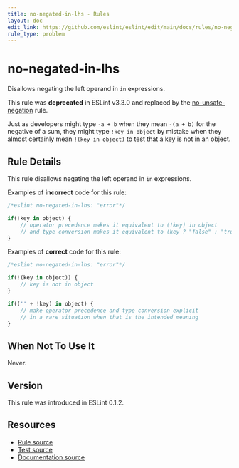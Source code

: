 ```yaml
---
title: no-negated-in-lhs - Rules
layout: doc
edit_link: https://github.com/eslint/eslint/edit/main/docs/rules/no-negated-in-lhs.md
rule_type: problem
---
```

<!-- Note: No pull requests accepted for this file. See README.md in the root directory for details. -->

# no-negated-in-lhs

Disallows negating the left operand in `in` expressions.

This rule was **deprecated** in ESLint v3.3.0 and replaced by the [no-unsafe-negation](no-unsafe-negation) rule.

Just as developers might type `-a + b` when they mean `-(a + b)` for the negative of a sum, they might type `!key in object` by mistake when they almost certainly mean `!(key in object)` to test that a key is not in an object.

## Rule Details

This rule disallows negating the left operand in `in` expressions.

Examples of **incorrect** code for this rule:

```js
/*eslint no-negated-in-lhs: "error"*/

if(!key in object) {
    // operator precedence makes it equivalent to (!key) in object
    // and type conversion makes it equivalent to (key ? "false" : "true") in object
}
```

Examples of **correct** code for this rule:

```js
/*eslint no-negated-in-lhs: "error"*/

if(!(key in object)) {
    // key is not in object
}

if(('' + !key) in object) {
    // make operator precedence and type conversion explicit
    // in a rare situation when that is the intended meaning
}
```

## When Not To Use It

Never.

## Version

This rule was introduced in ESLint 0.1.2.

## Resources

* [Rule source](https://github.com/eslint/eslint/tree/HEAD/lib/rules/no-negated-in-lhs.js)
* [Test source](https://github.com/eslint/eslint/tree/HEAD/tests/lib/rules/no-negated-in-lhs.js)
* [Documentation source](https://github.com/eslint/eslint/tree/HEAD/docs/rules/no-negated-in-lhs.md)

